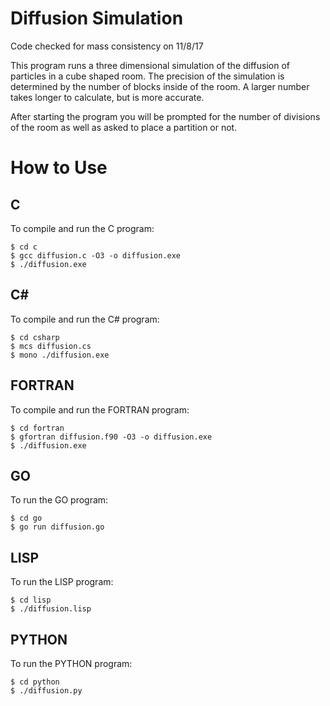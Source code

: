 
# Diffusion Simulation

Code checked for mass consistency on 11/8/17 

This program runs a three dimensional simulation of the diffusion of particles in a cube shaped room. The precision of the simulation is determined by the number of blocks inside of the room. A larger number takes longer to calculate, but is more accurate. 

After starting the program you will be prompted for the number of divisions of the room as well as asked to place a partition or not.

# How to Use

## C
To compile and run the C program:
```
$ cd c
$ gcc diffusion.c -O3 -o diffusion.exe
$ ./diffusion.exe
```
## C# #
To compile and run the C# program:
```
$ cd csharp
$ mcs diffusion.cs
$ mono ./diffusion.exe
```

## FORTRAN
To compile and run the FORTRAN program:
```
$ cd fortran
$ gfortran diffusion.f90 -O3 -o diffusion.exe
$ ./diffusion.exe
```

## GO
To run the GO program:
```
$ cd go
$ go run diffusion.go
```

## LISP
To run the LISP program:
```
$ cd lisp
$ ./diffusion.lisp
```

## PYTHON
To run the PYTHON program:
```
$ cd python
$ ./diffusion.py
```
